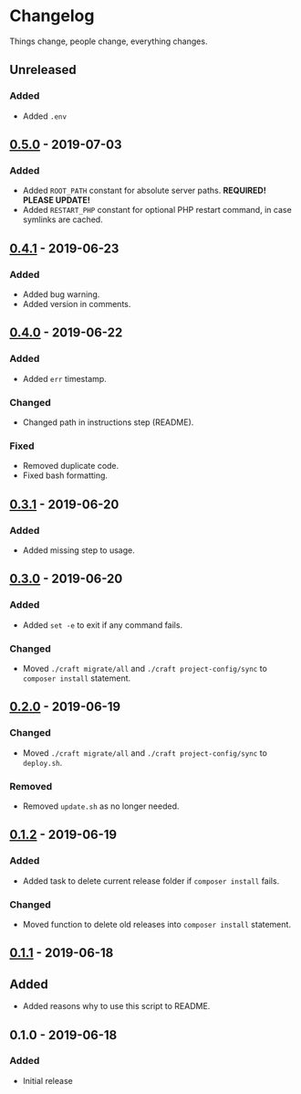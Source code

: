 # Changelog

Things change, people change, everything changes.

## Unreleased
### Added
- Added `.env`

## [0.5.0](https://github.com/elfacht/craft-deploy/compare/0.4.1...0.5.0) - 2019-07-03
### Added
- Added `ROOT_PATH` constant for absolute server paths. **REQUIRED! PLEASE UPDATE!**
- Added `RESTART_PHP` constant for optional PHP restart command, in case symlinks are cached.

## [0.4.1](https://github.com/elfacht/craft-deploy/compare/0.4.0...0.4.1) - 2019-06-23
### Added
- Added bug warning.
- Added version in comments.

## [0.4.0](https://github.com/elfacht/craft-deploy/compare/0.3.1...0.4.0) - 2019-06-22
### Added
- Added `err` timestamp.
### Changed
- Changed path in instructions step (README).
### Fixed
- Removed duplicate code.
- Fixed bash formatting.

## [0.3.1](https://github.com/elfacht/craft-deploy/compare/0.3.0...0.3.1) - 2019-06-20
### Added
- Added missing step to usage.

## [0.3.0](https://github.com/elfacht/craft-deploy/compare/0.2.0...0.3.0) - 2019-06-20
### Added
- Added `set -e` to exit if any command fails.
### Changed
- Moved `./craft migrate/all` and `./craft project-config/sync` to `composer install` statement.

## [0.2.0](https://github.com/elfacht/craft-deploy/compare/0.1.2...0.2.0) - 2019-06-19
### Changed
- Moved `./craft migrate/all` and `./craft project-config/sync` to `deploy.sh`.
### Removed
- Removed `update.sh` as no longer needed.

## [0.1.2](https://github.com/elfacht/craft-deploy/compare/0.1.1...0.1.2) - 2019-06-19
### Added
- Added task to delete current release folder if `composer install` fails.
### Changed
- Moved function to delete old releases into `composer install` statement.

## [0.1.1](https://github.com/elfacht/craft-deploy/compare/0.1.0...0.1.1) - 2019-06-18
## Added
- Added reasons why to use this script to README.

## 0.1.0 - 2019-06-18
### Added
- Initial release
